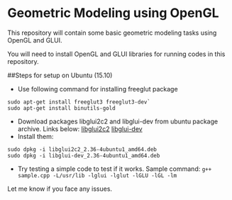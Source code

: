 # Geometric Modeling using OpenGL
This repository will contain some basic geometric modeling tasks using OpenGL and GLUI.

You will need to install OpenGL and GLUI libraries for running codes in this repository.

##Steps for setup on Ubuntu (15.10)

- Use following command for installing freeglut package
```
sudo apt-get install freeglut3 freeglut3-dev`
sudo apt-get install binutils-gold
```
- Download packages libglui2c2 and libglui-dev from ubuntu package archive. Links below:
[libglui2c2](http://packages.ubuntu.com/precise/amd64/libglui2c2)
[libglui-dev](http://packages.ubuntu.com/precise/libglui-dev)
- Install them:
```
sudo dpkg -i libglui2c2_2.36-4ubuntu1_amd64.deb
sudo dpkg -i libglui-dev_2.36-4ubuntu1_amd64.deb
```
- Try testing a simple code to test if it works. Sample command:
`g++ sample.cpp -L/usr/lib -lglui -lglut -lGLU -lGL -lm`

Let me know if you face any issues.
